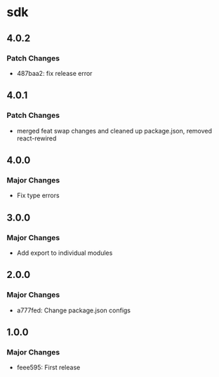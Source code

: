 # sdk

## 4.0.2

### Patch Changes

- 487baa2: fix release error

## 4.0.1

### Patch Changes

- merged feat swap changes and cleaned up package.json, removed react-rewired

## 4.0.0

### Major Changes

- Fix type errors

## 3.0.0

### Major Changes

- Add export to individual modules

## 2.0.0

### Major Changes

- a777fed: Change package.json configs

## 1.0.0

### Major Changes

- feee595: First release
